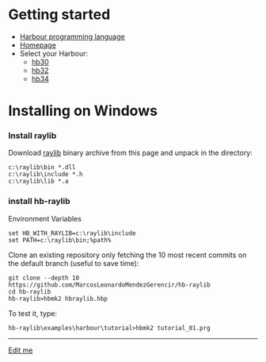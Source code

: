# Getting started

* [Harbour programming language](https://en.wikipedia.org/wiki/Harbour_(programming_language))
* [Homepage](https://harbour.github.io)
* Select your Harbour:
   - [hb30](https://sourceforge.net/projects/harbour-project/files/)
   - [hb32](https://github.com/harbour/core)
   - [hb34](https://github.com/vszakats/harbour-core)

# Installing on Windows

### Install raylib

Download [raylib](https://github.com/raysan5/raylib/releases/tag/3.0.0) binary archive from this page and unpack in the directory:

```
c:\raylib\bin *.dll
c:\raylib\include *.h
c:\raylib\lib *.a
```

### install hb-raylib

Environment Variables

```
set HB_WITH_RAYLIB=c:\raylib\include
set PATH=c:\raylib\bin;%path%
```

Clone an existing repository only fetching the 10 most recent commits on the default branch (useful to save time):

```
git clone --depth 10 https://github.com/MarcosLeonardoMendezGerencir/hb-raylib
cd hb-raylib
hb-raylib>hbmk2 hbraylib.hbp
```

To test it, type:

```
hb-raylib\examples\harbour\tutorial>hbmk2 tutorial_01.prg
```

---

[Edit me](https://github.com/rjopek/hb-raylib/edit/main/docs/tutorial/README.md)
